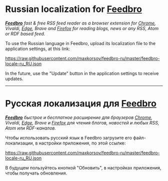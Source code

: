 # Russian localization for [Feedbro](https://nodetics.com/feedbro/ "Go to Feedbro Project homepage")

***[Feedbro](https://nodetics.com/feedbro/ "Go to Feedbro Project homepage")*** *fast & free RSS feed reader as a browser extension for [Chrome](https://chrome.google.com/webstore/detail/feedbro/mefgmmbdailogpfhfblcnnjfmnpnmdfa "Go to extension page, for Chrome"), Vivaldi, [Edge](https://microsoftedge.microsoft.com/addons/detail/pdfbckdfhgaohcfdkcgpggcifmalimfd "Go to extension page, for Edge"), Brave and [Firefox](https://addons.mozilla.org/en-GB/firefox/addon/feedbroreader/ "Go to extension page, for Firefox") for reading blogs, news or any RSS, Atom or RDF based feed.*

To use the Russian language in Feedbro, upload its localization file to the application settings, at this link:

https://raw.githubusercontent.com/maxkorsov/feedbro-ru/master/feedbro-locale-ru_RU.json

In the future, use the "Update" button in the application settings to receive updates.

----

# Русская локализация для [Feedbro](https://nodetics.com/feedbro/ "Перейти на домашнюю страницу проекта Feedbro")

***[Feedbro](https://nodetics.com/feedbro/ "Перейти на домашнюю страницу проекта Feedbro")*** *быстрое и бесплатное расширение для браузеров [Chrome](https://chrome.google.com/webstore/detail/feedbro/mefgmmbdailogpfhfblcnnjfmnpnmdfa "Перейти на страницу расширения, для Chrome"), Vivaldi, [Edge](https://microsoftedge.microsoft.com/addons/detail/pdfbckdfhgaohcfdkcgpggcifmalimfd "Перейти на страницу расширения, для Edge"), Brave и [Firefox](https://addons.mozilla.org/ru/firefox/addon/feedbroreader/ "Перейти на страницу расширения, для Firefox") для чтения блогов, новостей и любых RSS, Atom или RDF-каналов.*

Чтобы использовать русский язык в Feedbro загрузите его файл-локализации, в настройки приложения, по этой ссылке:

https://raw.githubusercontent.com/maxkorsov/feedbro-ru/master/feedbro-locale-ru_RU.json

В будущем пользуйтесь кнопкой "Обновить", в настройках приложения, чтобы получать обновления.
